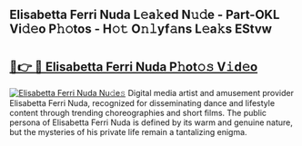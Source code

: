## Elisabetta Ferri Nuda L𝚎a𝚔ed N𝚞𝚍e - Part-OKL Vi𝚍𝚎o P𝚑𝚘tos - H𝚘𝚝 O𝚗𝚕yf𝚊ns L𝚎a𝚔s EStvw

# <h2><a href="http://kf45mj.oniu.top/?m=Elisabetta+Ferri+Nuda">🔗👉 🔴 Elisabetta Ferri Nuda P𝚑ot𝚘𝚜 V𝚒d𝚎o</a></h2>

[![Elisabetta Ferri Nuda Nu𝚍e𝚜](https://i.imgur.com/0qMVB7G.gif)](http://kf45mj.oniu.top/?m=Elisabetta+Ferri+Nuda)
Digital media artist and amusement provider Elisabetta Ferri Nuda, recognized for disseminating dance and lifestyle content through trending choreographies and short films. The public persona of Elisabetta Ferri Nuda is defined by its warm and genuine nature, but the mysteries of his private life remain a tantalizing enigma.  
